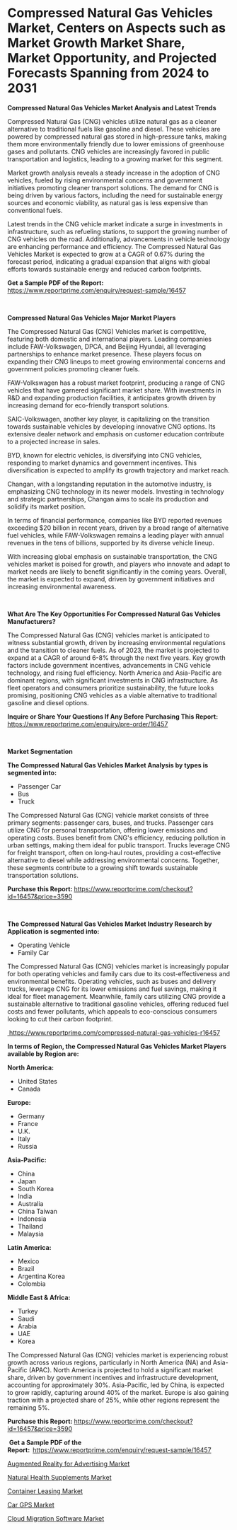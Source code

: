 <p><h1>Compressed Natural Gas Vehicles Market, Centers on Aspects such as Market Growth Market Share, Market Opportunity, and Projected Forecasts Spanning from 2024 to 2031</h1></p><p><strong>Compressed Natural Gas Vehicles Market Analysis and Latest Trends</strong></p>
<p><p>Compressed Natural Gas (CNG) vehicles utilize natural gas as a cleaner alternative to traditional fuels like gasoline and diesel. These vehicles are powered by compressed natural gas stored in high-pressure tanks, making them more environmentally friendly due to lower emissions of greenhouse gases and pollutants. CNG vehicles are increasingly favored in public transportation and logistics, leading to a growing market for this segment.</p><p>Market growth analysis reveals a steady increase in the adoption of CNG vehicles, fueled by rising environmental concerns and government initiatives promoting cleaner transport solutions. The demand for CNG is being driven by various factors, including the need for sustainable energy sources and economic viability, as natural gas is less expensive than conventional fuels.</p><p>Latest trends in the CNG vehicle market indicate a surge in investments in infrastructure, such as refueling stations, to support the growing number of CNG vehicles on the road. Additionally, advancements in vehicle technology are enhancing performance and efficiency. The Compressed Natural Gas Vehicles Market is expected to grow at a CAGR of 0.67% during the forecast period, indicating a gradual expansion that aligns with global efforts towards sustainable energy and reduced carbon footprints.</p></p>
<p><strong>Get a Sample PDF of the Report:&nbsp;</strong> <a href="https://www.reportprime.com/enquiry/request-sample/16457?utm_campaign=24&utm_medium=2&utm_source=Github&utm_content=ia&utm_term=23112024&utm_id=compressed-natural-gas-vehicles">https://www.reportprime.com/enquiry/request-sample/16457</a></p>
<p>&nbsp;</p>
<p><strong>Compressed Natural Gas Vehicles Major Market Players</strong></p>
<p><p>The Compressed Natural Gas (CNG) Vehicles market is competitive, featuring both domestic and international players. Leading companies include FAW-Volkswagen, DPCA, and Beijing Hyundai, all leveraging partnerships to enhance market presence. These players focus on expanding their CNG lineups to meet growing environmental concerns and government policies promoting cleaner fuels.</p><p>FAW-Volkswagen has a robust market footprint, producing a range of CNG vehicles that have garnered significant market share. With investments in R&D and expanding production facilities, it anticipates growth driven by increasing demand for eco-friendly transport solutions.</p><p>SAIC-Volkswagen, another key player, is capitalizing on the transition towards sustainable vehicles by developing innovative CNG options. Its extensive dealer network and emphasis on customer education contribute to a projected increase in sales.</p><p>BYD, known for electric vehicles, is diversifying into CNG vehicles, responding to market dynamics and government incentives. This diversification is expected to amplify its growth trajectory and market reach.</p><p>Changan, with a longstanding reputation in the automotive industry, is emphasizing CNG technology in its newer models. Investing in technology and strategic partnerships, Changan aims to scale its production and solidify its market position.</p><p>In terms of financial performance, companies like BYD reported revenues exceeding $20 billion in recent years, driven by a broad range of alternative fuel vehicles, while FAW-Volkswagen remains a leading player with annual revenues in the tens of billions, supported by its diverse vehicle lineup.</p><p>With increasing global emphasis on sustainable transportation, the CNG vehicles market is poised for growth, and players who innovate and adapt to market needs are likely to benefit significantly in the coming years. Overall, the market is expected to expand, driven by government initiatives and increasing environmental awareness.</p></p>
<p>&nbsp;</p>
<p><strong>What Are The Key Opportunities For Compressed Natural Gas Vehicles Manufacturers?</strong></p>
<p><p>The Compressed Natural Gas (CNG) vehicles market is anticipated to witness substantial growth, driven by increasing environmental regulations and the transition to cleaner fuels. As of 2023, the market is projected to expand at a CAGR of around 6-8% through the next five years. Key growth factors include government incentives, advancements in CNG vehicle technology, and rising fuel efficiency. North America and Asia-Pacific are dominant regions, with significant investments in CNG infrastructure. As fleet operators and consumers prioritize sustainability, the future looks promising, positioning CNG vehicles as a viable alternative to traditional gasoline and diesel options.</p></p>
<p><strong>Inquire or Share Your Questions If Any Before Purchasing This Report:</strong> <a href="https://www.reportprime.com/enquiry/pre-order/16457?utm_campaign=24&utm_medium=2&utm_source=Github&utm_content=ia&utm_term=23112024&utm_id=compressed-natural-gas-vehicles">https://www.reportprime.com/enquiry/pre-order/16457</a></p>
<p>&nbsp;</p>
<p><strong>Market Segmentation</strong></p>
<p><strong>The Compressed Natural Gas Vehicles Market Analysis by types is segmented into:</strong></p>
<p><ul><li>Passenger Car</li><li>Bus</li><li>Truck</li></ul></p>
<p><p>The Compressed Natural Gas (CNG) vehicle market consists of three primary segments: passenger cars, buses, and trucks. Passenger cars utilize CNG for personal transportation, offering lower emissions and operating costs. Buses benefit from CNG's efficiency, reducing pollution in urban settings, making them ideal for public transport. Trucks leverage CNG for freight transport, often on long-haul routes, providing a cost-effective alternative to diesel while addressing environmental concerns. Together, these segments contribute to a growing shift towards sustainable transportation solutions.</p></p>
<p><strong>Purchase this Report:&nbsp;</strong><a href="https://www.reportprime.com/checkout?id=16457&price=3590&utm_campaign=24&utm_medium=2&utm_source=Github&utm_content=ia&utm_term=23112024&utm_id=compressed-natural-gas-vehicles">https://www.reportprime.com/checkout?id=16457&price=3590</a></p>
<p>&nbsp;</p>
<p><strong>The Compressed Natural Gas Vehicles Market Industry Research by Application is segmented into:</strong></p>
<p><ul><li>Operating Vehicle</li><li>Family Car</li></ul></p>
<p><p>The Compressed Natural Gas (CNG) vehicles market is increasingly popular for both operating vehicles and family cars due to its cost-effectiveness and environmental benefits. Operating vehicles, such as buses and delivery trucks, leverage CNG for its lower emissions and fuel savings, making it ideal for fleet management. Meanwhile, family cars utilizing CNG provide a sustainable alternative to traditional gasoline vehicles, offering reduced fuel costs and fewer pollutants, which appeals to eco-conscious consumers looking to cut their carbon footprint.</p></p>
<p><a href="https://www.reportprime.com/compressed-natural-gas-vehicles-r16457?utm_campaign=24&utm_medium=2&utm_source=Github&utm_content=ia&utm_term=23112024&utm_id=compressed-natural-gas-vehicles">&nbsp;https://www.reportprime.com/compressed-natural-gas-vehicles-r16457</a></p>
<p><strong>In terms of Region, the Compressed Natural Gas Vehicles Market Players available by Region are:</strong></p>
<p>
    <p> <strong> North America: </strong>
        <ul>
            <li>United States</li>
            <li>Canada</li>
        </ul>
        </p> 
    <p> <strong> Europe: </strong>
        <ul>
            <li>Germany</li>
            <li>France</li>
            <li>U.K.</li>
            <li>Italy</li>
            <li>Russia</li>
        </ul>
        </p> 
    <p> <strong> Asia-Pacific: </strong>
        <ul>
            <li>China</li>
            <li>Japan</li>
            <li>South Korea</li>
            <li>India</li>
            <li>Australia</li>
            <li>China Taiwan</li>
            <li>Indonesia</li>
            <li>Thailand</li>
            <li>Malaysia</li>
        </ul>
        </p> 
    <p> <strong> Latin America: </strong>
        <ul>
            <li>Mexico</li>
            <li>Brazil</li>
            <li>Argentina Korea</li>
            <li>Colombia</li>
        </ul>
        </p> 
    <p> <strong> Middle East & Africa: </strong>
        <ul>
            <li>Turkey</li>
            <li>Saudi</li>
            <li>Arabia</li>
            <li>UAE</li>
            <li>Korea</li>
        </ul>
    </p>
    </p>
<p><p>The Compressed Natural Gas (CNG) vehicles market is experiencing robust growth across various regions, particularly in North America (NA) and Asia-Pacific (APAC). North America is projected to hold a significant market share, driven by government incentives and infrastructure development, accounting for approximately 30%. Asia-Pacific, led by China, is expected to grow rapidly, capturing around 40% of the market. Europe is also gaining traction with a projected share of 25%, while other regions represent the remaining 5%.</p></p>
<p><strong>Purchase this Report: </strong><a href="https://www.reportprime.com/checkout?id=16457&price=3590&utm_campaign=24&utm_medium=2&utm_source=Github&utm_content=ia&utm_term=23112024&utm_id=compressed-natural-gas-vehicles">https://www.reportprime.com/checkout?id=16457&price=3590</a></p>
<p>&nbsp;<strong>Get a Sample PDF of the Report:&nbsp;&nbsp;</strong><a href="https://www.reportprime.com/enquiry/request-sample/16457?utm_campaign=24&utm_medium=2&utm_source=Github&utm_content=ia&utm_term=23112024&utm_id=compressed-natural-gas-vehicles">https://www.reportprime.com/enquiry/request-sample/16457</a></p>
<p><strong></strong></p>
<p><p><a href="https://www.linkedin.com/pulse/detailed-augmented-reality-advertising-market-analysis-2024-2031-jttgc?utm_campaign=24&utm_medium=2&utm_source=Github&utm_content=ia&utm_term=23112024&utm_id=compressed-natural-gas-vehicles">Augmented Reality for Advertising Market</a></p><p><a href="https://www.linkedin.com/pulse/comprehensive-natural-health-supplements-market-size-report-o6pdf?utm_campaign=24&utm_medium=2&utm_source=Github&utm_content=ia&utm_term=23112024&utm_id=compressed-natural-gas-vehicles">Natural Health Supplements Market</a></p><p><a href="https://issuu.com/reportprime-2/docs/container-leasing-market-size-2030._6a73e4b51372b2?utm_campaign=24&utm_medium=2&utm_source=Github&utm_content=ia&utm_term=23112024&utm_id=compressed-natural-gas-vehicles">Container Leasing Market</a></p><p><a href="https://github.com/elizabethdagraca/Market-Research-Report-List-5/blob/main/car-gps-market.md?utm_campaign=24&utm_medium=2&utm_source=Github&utm_content=ia&utm_term=23112024&utm_id=compressed-natural-gas-vehicles">Car GPS Market</a></p><p><a href="https://issuu.com/reportprime-2/docs/cloud-migration-software-market-siz_f540d623d2308f?utm_campaign=24&utm_medium=2&utm_source=Github&utm_content=ia&utm_term=23112024&utm_id=compressed-natural-gas-vehicles">Cloud Migration Software Market</a></p></p>